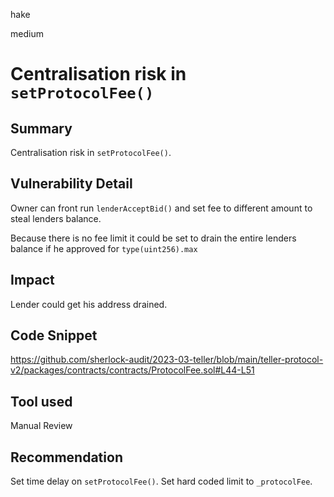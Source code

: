 hake

medium

# Centralisation risk in `setProtocolFee()`

## Summary
Centralisation risk in `setProtocolFee()`.

## Vulnerability Detail
Owner can front run `lenderAcceptBid()` and set fee to different amount to steal lenders balance.

Because there is no fee limit it could be set to drain the entire lenders balance if he approved for `type(uint256).max`

## Impact
Lender could get his address drained.

## Code Snippet
https://github.com/sherlock-audit/2023-03-teller/blob/main/teller-protocol-v2/packages/contracts/contracts/ProtocolFee.sol#L44-L51


## Tool used

Manual Review

## Recommendation

Set time delay on `setProtocolFee()`.
Set hard coded limit to `_protocolFee`.